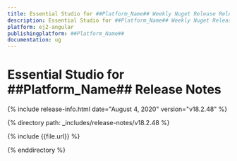 ```yaml
---
title: Essential Studio for ##Platform_Name## Weekly Nuget Release Release Notes  
description: Essential Studio for ##Platform_Name## Weekly Nuget Release Release Notes  
platform: ej2-angular
publishingplatform: ##Platform_Name##
documentation: ug
---
```


# Essential Studio for  ##Platform_Name##  Release Notes  

{% include release-info.html date="August 4, 2020"   version="v18.2.48"  %} 

{% directory path: _includes/release-notes/v18.2.48 %}

{% include {{file.url}} %}

{% enddirectory %}
